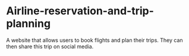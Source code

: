 # Airline-reservation-and-trip-planning
A website that allows users to book flights and plan their trips.
They can then share this trip on social media.

